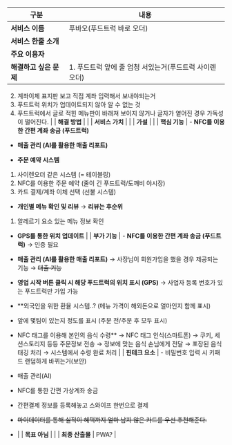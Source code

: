 | 구분 | 내용 |
| --- | --- |
| **서비스 이름** | 푸바오(푸드트럭 바로 오더)
| **서비스 한줄 소개** |  |
| **주요 이용자** |  |
| **해결하고 싶은 문제** | 1. 푸드트럭 앞에 줄 엄청 서있는거(푸드트럭 사이렌오더)
2. 계좌이체 표지판 보고 직접 계좌 입력해서 보내야되는거
3. 푸드트럭 위치가 업데이트되지 않아 알 수 없는 것
4. 푸드트럭에서 글로 적힌 메뉴판이 바래져 보이지 않거나 글자가 옅어진 경우 가독성이 떨어진다. 
 |
| **해결 방법** |  |
| **서비스 가치** |  |
| **가설** |  |
| **핵심 기능** | - **NFC를 이용한 간편 계좌 송금 (푸드트럭)**

- **매출 관리 (AI를 활용한 매출 리포트)**

- **주문 예약 시스템**
1) 사이렌오더 같은 시스템 (= 테이블링)
2) NFC를 이용한 주문 예약 (줄이 긴 푸드트럭/도깨비 야시장)
3) 카드 결제/계좌 이체 선택 (선불 시스템)

- **개인별 메뉴 확인 및 리뷰** → **리뷰는 후순위**
1) 알레르기 요소 있는 메뉴 정보 확인

- **GPS를 통한 위치 업데이트** |
| **부가 기능** | - **NFC를 이용한 간편 계좌 송금 (푸드트럭)**
→ 인증 필요

- **매출 관리 (AI를 활용한 매출 리포트)**
→ 사장님이 회원가입을 했을 경우 제공되는 기능
→ ~~대출 기능~~

- **영업 시작 버튼 클릭 시 해당 푸드트럭의 위치 표시 (GPS)**
→ 사업자 등록 번호가 있는 푸드트럭만 가입 가능

- **외국인을 위한 환율 시스템..? (메뉴 가격이 해외돈으로 얼마인지 함께 표시)

- 앞에 몇팀이 있는지 정도를 표시 (주문 전/주문 후 모두 표시)

- NFC 태그를 이용해 본인의 음식 수령**
  → NFC 태그 인식(스마트폰) → 쿠키, 세션스토리지 등등 주문정보 전송 → 정보에 맞는 음식 손님에게 전달 → 포장된 음식 태깅 처리 → 시스템에서 수령 완료 처리 |
| **핀테크 요소** | - 비밀번호 입력 시 키패드 랜덤하게 바뀌는거(보안)
- 매출 관리(AI)
- NFC를 통한 간편 가상계좌 송금
- 간편결제 정보를 등록해놓고 스와이프 한번으로 결제
- ~~마이데이터를 통해 실적이 혜택까지 얼마 남지 않은 카드를 우선 추천해준다.~~
-  |
| **목표 아님** |  |
| **최종 산출물** | PWA? |
